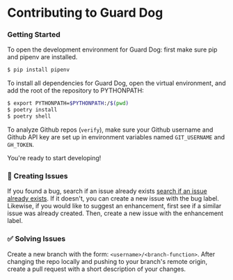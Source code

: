 # Contributing to Guard Dog

### Getting Started
To open the development environment for Guard Dog: first make sure pip and pipenv are installed.

```sh
$ pip install pipenv
```

To install all dependencies for Guard Dog, open the virtual environment, and add the root of the repository to PYTHONPATH:

```sh
$ export PYTHONPATH=$PYTHONPATH:/$(pwd)
$ poetry install
$ poetry shell
```

To analyze Github repos (`verify`), make sure your Github username and Github API key are set up in environment variables named `GIT_USERNAME` and `GH_TOKEN`.

You're ready to start developing!

### :bug: Creating Issues 
If you found a bug, search if an issue already exists [search if an issue already exists](https://docs.github.com/en/github/searching-for-information-on-github/searching-on-github/searching-issues-and-pull-requests#search-by-the-title-body-or-comments). If it doesn't, you can create a new issue with the bug label. Likewise, if you would like to suggest an enhancement, first see if a similar issue was already created. Then, create a new issue with the enhancement label.

### :white_check_mark: Solving Issues
Create a new branch with the form: `<username>/<branch-function>`. After changing the repo locally and pushing to your branch's remote origin, create a pull request with a short description of your changes.